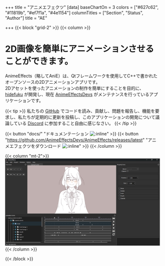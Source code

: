 +++
title = "アニメエフェクツ"
[data]
baseChartOn = 3
colors = ["#627c62", "#11819b", "#ef7f1a", "#4e1154"]
columnTitles = ["Section", "Status", "Author"]
title = "AE"

+++
{{< block "grid-2" >}}
{{< column >}}

# 2D画像を簡単にアニメーションさせることができます。

AnimeEffects（略してAniE）は、Qtフレームワークを使用してC++で書かれたオープンソースの2Dアニメーションアプリです。 <br> 2Dアセットを使ったアニメーションの制作を簡単にすることを目的に、[hidefuku](https://github.com/hidefuku/) が開発し、現在 [AnimeEffectsDevs](https://github.com/AnimeEffectsDevs) がメンテナンスを行っているアプリケーションです。

{{< tip >}}
私たちの [GitHub](https://github.com/AnimeEffectsDevs/AnimeEffects) でコードを読み、貢献し、問題を報告し、機能を要求し、私たちが定期的に更新を投稿し、このアプリケーションの開発について議論している [Discord](https://discord.gg/sKp8Srm) に参加すること自由に感じなさい。
{{< /tip >}}

{{< button "docs/" "ドキュメンテーション ![:inline](https://img.shields.io/badge/ドックス-v1.4.2-informational?style=for-the-badge)" >}}
{{< button "https://github.com/AnimeEffectsDevs/AnimeEffects/releases/latest" "アニメエフェクツをダウンロード ![:inline](https://img.shields.io/github/v/release/AnimeEffectsDevs/AnimeEffects?style=for-the-badge)" >}}
{{< /column >}}

{{< column "mt-2">}}
![ae_screenshot](/images/ae_screenshot.jpg)
{{< /column >}}

{{< /block >}}
